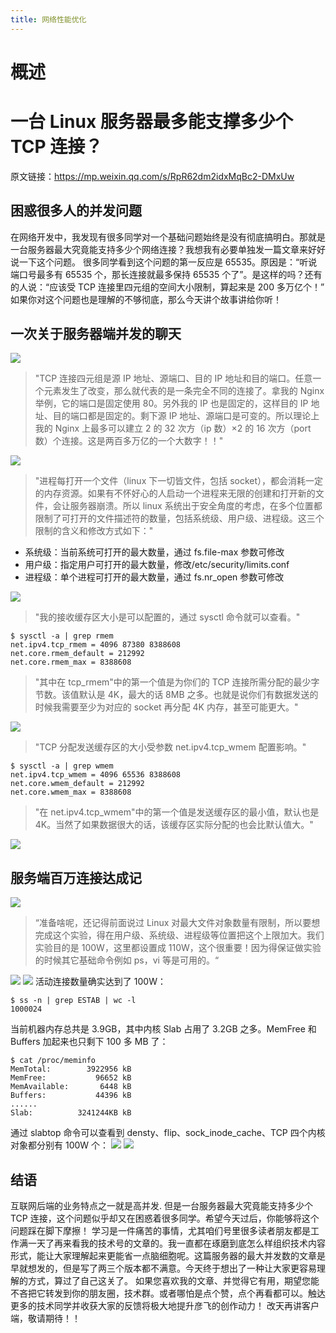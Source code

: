 ```yaml
---
title: 网络性能优化
---
```


# 概述


# 一台 Linux 服务器最多能支撑多少个 TCP 连接？

原文链接：<https://mp.weixin.qq.com/s/RpR62dm2idxMqBc2-DMxUw>

## 困惑很多人的并发问题

在网络开发中，我发现有很多同学对一个基础问题始终是没有彻底搞明白。那就是一台服务器最大究竟能支持多少个网络连接？我想我有必要单独发一篇文章来好好说一下这个问题。
很多同学看到这个问题的第一反应是 65535。原因是：“听说端口号最多有 65535 个，那长连接就最多保持 65535 个了”。是这样的吗？还有的人说：“应该受 TCP 连接里四元组的空间大小限制，算起来是 200 多万亿个！”
如果你对这个问题也是理解的不够彻底，那么今天讲个故事讲给你听！

## 一次关于服务器端并发的聊天

![](https://notes-learning.oss-cn-beijing.aliyuncs.com/dzqw9g/1623916595417-6a1934cd-4209-42b2-b62d-4f1f455f033e.webp)

> "TCP 连接四元组是源 IP 地址、源端口、目的 IP 地址和目的端口。任意一个元素发生了改变，那么就代表的是一条完全不同的连接了。拿我的 Nginx 举例，它的端口是固定使用 80。另外我的 IP 也是固定的，这样目的 IP 地址、目的端口都是固定的。剩下源 IP 地址、源端口是可变的。所以理论上我的 Nginx 上最多可以建立 2 的 32 次方（ip 数）×2 的 16 次方（port 数）个连接。这是两百多万亿的一个大数字！！"

![](https://notes-learning.oss-cn-beijing.aliyuncs.com/dzqw9g/1623916595228-a7ffc123-26fd-4ebe-aae0-278aab15d412.webp)

> "进程每打开一个文件（linux 下一切皆文件，包括 socket），都会消耗一定的内存资源。如果有不怀好心的人启动一个进程来无限的创建和打开新的文件，会让服务器崩溃。所以 linux 系统出于安全角度的考虑，在多个位置都限制了可打开的文件描述符的数量，包括系统级、用户级、进程级。这三个限制的含义和修改方式如下："

- 系统级：当前系统可打开的最大数量，通过 fs.file-max 参数可修改
- 用户级：指定用户可打开的最大数量，修改/etc/security/limits.conf
- 进程级：单个进程可打开的最大数量，通过 fs.nr_open 参数可修改

![](https://notes-learning.oss-cn-beijing.aliyuncs.com/dzqw9g/1623916595289-e55c6cb4-0cd3-4e62-ba07-f25d31738a93.webp)

> "我的接收缓存区大小是可以配置的，通过 sysctl 命令就可以查看。"

    $ sysctl -a | grep rmem
    net.ipv4.tcp_rmem = 4096 87380 8388608
    net.core.rmem_default = 212992
    net.core.rmem_max = 8388608

> "其中在 tcp_rmem"中的第一个值是为你们的 TCP 连接所需分配的最少字节数。该值默认是 4K，最大的话 8MB 之多。也就是说你们有数据发送的时候我需要至少为对应的 socket 再分配 4K 内存，甚至可能更大。"

![](https://notes-learning.oss-cn-beijing.aliyuncs.com/dzqw9g/1623916595216-ccd84846-b2b3-4024-bbd2-615d1e3e280f.png)

> "TCP 分配发送缓存区的大小受参数 net.ipv4.tcp_wmem 配置影响。"

    $ sysctl -a | grep wmem
    net.ipv4.tcp_wmem = 4096 65536 8388608
    net.core.wmem_default = 212992
    net.core.wmem_max = 8388608

> "在 net.ipv4.tcp_wmem"中的第一个值是发送缓存区的最小值，默认也是 4K。当然了如果数据很大的话，该缓存区实际分配的也会比默认值大。"

![](https://notes-learning.oss-cn-beijing.aliyuncs.com/dzqw9g/1623916595282-77a36d76-26b0-4f8e-9b5c-d1547c5ea9e9.webp)

## 服务端百万连接达成记

![](https://notes-learning.oss-cn-beijing.aliyuncs.com/dzqw9g/1623916595444-0f303b1b-4f33-4a0e-8d82-364c574c74e7.png)

> “准备啥呢，还记得前面说过 Linux 对最大文件对象数量有限制，所以要想完成这个实验，得在用户级、系统级、进程级等位置把这个上限加大。我们实验目的是 100W，这里都设置成 110W，这个很重要！因为得保证做实验的时候其它基础命令例如 ps，vi 等是可用的。“

![](https://notes-learning.oss-cn-beijing.aliyuncs.com/dzqw9g/1623916595250-8062dc1b-fbea-4a75-84ac-2fcf130aefc1.png)
![](https://notes-learning.oss-cn-beijing.aliyuncs.com/dzqw9g/1623916595345-2df3bf61-7fcd-46a6-bbb6-c1329148546c.png)
活动连接数量确实达到了 100W：

    $ ss -n | grep ESTAB | wc -l
    1000024

当前机器内存总共是 3.9GB，其中内核 Slab 占用了 3.2GB 之多。MemFree 和 Buffers 加起来也只剩下 100 多 MB 了：

    $ cat /proc/meminfo
    MemTotal:        3922956 kB
    MemFree:           96652 kB
    MemAvailable:       6448 kB
    Buffers:           44396 kB
    ......
    Slab:          3241244KB kB

通过 slabtop 命令可以查看到 densty、flip、sock_inode_cache、TCP 四个内核对象都分别有 100W 个：
![](https://notes-learning.oss-cn-beijing.aliyuncs.com/dzqw9g/1623916595455-641be971-3832-4c18-bc3b-fddc72e78e31.png)
![](https://notes-learning.oss-cn-beijing.aliyuncs.com/dzqw9g/1623916595263-15e8790c-b344-4afe-b28c-b7fadfd07f32.png)

## 结语

互联网后端的业务特点之一就是高并发. 但是一台服务器最大究竟能支持多少个 TCP 连接，这个问题似乎却又在困惑着很多同学。希望今天过后，你能够将这个问题踩在脚下摩擦！
学习是一件痛苦的事情，尤其咱们号里很多读者朋友都是工作满一天了再来看我的技术号的文章的。我一直都在琢磨到底怎么样组织技术内容形式，能让大家理解起来更能省一点脑细胞呢。这篇服务器的最大并发数的文章是早就想发的，但是写了两三个版本都不满意。今天终于想出了一种让大家更容易理解的方式，算过了自己这关了。
如果您喜欢我的文章、并觉得它有用，期望您能不吝把它转发到你的朋友圈，技术群。或者哪怕是点个赞，点个再看都可以。触达更多的技术同学并收获大家的反馈将极大地提升彦飞的创作动力！
改天再讲客户端，敬请期待！！
